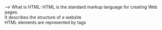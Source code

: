 --> What is HTML:
        HTML is the standard markup language for creating Web pages.     
	      It describes the structure of a website        
				HTML elements are represented by tags
				
        
 
